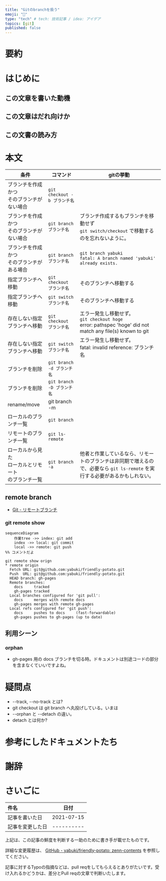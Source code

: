 ```yaml
---
title: "Gitのbranchを扱う"
emoji: "🦔"
type: "tech" # tech: 技術記事 / idea: アイデア
topics: [git]
published: false
---
```

# 要約



# はじめに


## この文章を書いた動機


## この文章はだれ向けか


## この文書の読み方

# 本文

| 条件 | コマンド | gitの挙動 |
| ---- | -------- | ---- |
| ブランチを作成<br>かつ<br>そのブランチがない場合 | `git checkout -b ブランチ名` | |
| ブランチを作成<br>かつ<br>そのブランチがない場合 | `git branch ブランチ名` | ブランチ作成するもブランチを移動せず<br>`git switch/checkout` で移動するのを忘れないように。 |
| ブランチを作成<br>かつ<br>そのブランチがある場合| `git branch ブランチ名` | `git branch yabuki` <br> `fatal: A branch named 'yabuki' already exists.` |
| 指定ブランチへ移動 | `git checkout ブランチ名` | そのブランチへ移動する |
| 指定ブランチへ移動 | `git switch ブランチ名` | そのブランチへ移動する |
| 存在しない指定<br>ブランチへ移動 | `git checkout ブランチ名` | エラー発生し移動せず。<br>`git checkout hoge`<br> error: pathspec 'hoge' did not match any file(s) known to git  |
| 存在しない指定<br>ブランチへ移動 | `git switch ブランチ名` | エラー発生し移動せず。<br> fatal: invalid reference: ブランチ名 |
| ブランチを削除 | `git branch -d ブランチ名` | |
| ブランチを削除 | `git branch -D ブランチ名` | |
| rename/move | git branch -m ||
| ローカルのブランチ一覧 | `git branch` ||
| リモートのブランチ一覧 | `git ls-remote` ||
| ローカルから見た<br>ローカルとリモート<br>のブランチ一覧| `git branch -a` | 他者と作業しているなら、リモートのブランチは非同期で増えるので、必要なら `git ls-remote` を実行する必要があるかもしれない。 |

## remote branch

- [Git - リモートブランチ](https://git-scm.com/book/ja/v2/Git-%E3%81%AE%E3%83%96%E3%83%A9%E3%83%B3%E3%83%81%E6%A9%9F%E8%83%BD-%E3%83%AA%E3%83%A2%E3%83%BC%E3%83%88%E3%83%96%E3%83%A9%E3%83%B3%E3%83%81)

### git remote show

```mermaid
sequenceDiagram
	作業tree ->> index: git add
	index ->> local: git commit
	local ->> remote: git push
%% コメントだよ
```

```
git remote show orign
* remote origin
  Fetch URL: git@github.com:yabuki/friendly-potato.git
  Push  URL: git@github.com:yabuki/friendly-potato.git
  HEAD branch: gh-pages
  Remote branches:
    docs     tracked
    gh-pages tracked
  Local branches configured for 'git pull':
    docs     merges with remote docs
    gh-pages merges with remote gh-pages
  Local refs configured for 'git push':
    docs     pushes to docs     (fast-forwardable)
    gh-pages pushes to gh-pages (up to date)
```

## 利用シーン

### orphan

* gh-pages 用の docs ブランチを切る時。ドキュメントは別途コードの部分を含まなくていいですよね。

# 疑問点

* --track, --no-track とは?
*  git checkout は git branch へ丸投げしている。いまは
* --orphan と --detach の違い。
* detach とは何か?


# 参考にしたドキュメントたち


# 謝辞


# さいごに

|     件名       |   日付   |
|:----           |:----:|
|記事を書いた日  |2021-07-15|
|記事を変更した日|----------|

上記は、この記事の鮮度を判断する一助のために書き手が載せたものです。

詳細な変更履歴は、 [GitHub - yabuki/friendly-potato: zenn-contents](https://github.com/yabuki/friendly-potato) を参照してください。

記事に対するTypoの指摘などは、pull reqをしてもらえるとありがたいです。受け入れるかどうかは、差分とPull reqの文章で判断いたします。


<!-- 文章の目的は何か -->
  <!-- 読み手に何の情報を伝えるのか -->
  <!-- 読んだひとにどういう行動をしてもらいたいのか -->
<!-- だれに向けての文章か -->
<!-- この文章の肝はどこか -->
